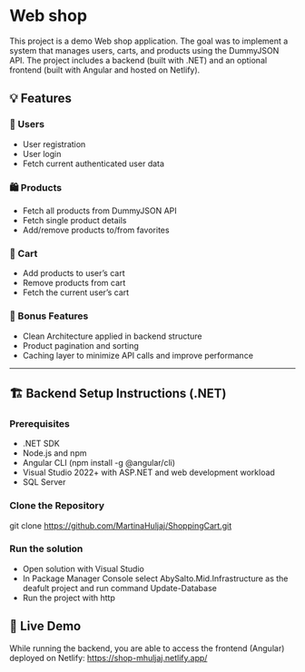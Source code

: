 # Web shop

This project is a demo Web shop application. The goal was to implement a system that manages users, carts, and products using the DummyJSON API. The project includes a backend (built with .NET) and an optional frontend (built with Angular and hosted on Netlify).

## 💡 Features

### 👤 Users
- User registration
- User login
- Fetch current authenticated user data

### 🛍️ Products
- Fetch all products from DummyJSON API
- Fetch single product details
- Add/remove products to/from favorites

### 🛒 Cart
- Add products to user’s cart
- Remove products from cart
- Fetch the current user’s cart

### 🌟 Bonus Features
- Clean Architecture applied in backend structure
- Product pagination and sorting
- Caching layer to minimize API calls and improve performance

---

## 🏗️ Backend Setup Instructions (.NET)

### Prerequisites
- .NET SDK
- Node.js and npm
- Angular CLI (npm install -g @angular/cli)
- Visual Studio 2022+ with ASP.NET and web development workload
- SQL Server
  
### Clone the Repository

git clone https://github.com/MartinaHuljaj/ShoppingCart.git

### Run the solution
- Open solution with Visual Studio
- In Package Manager Console select AbySalto.Mid.Infrastructure as the deafult project and run command Update-Database
- Run the project with http
## 🔗 Live Demo

While running the backend, you are able to access the frontend (Angular) deployed on Netlify: https://shop-mhuljaj.netlify.app/

